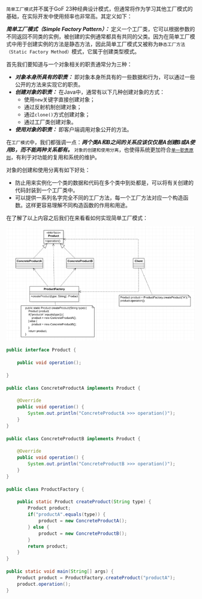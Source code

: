 `简单工厂模式`并不属于GoF 23种经典设计模式，但通常将作为学习其他工厂模式的基础，在实际开发中使用频率也非常高。其定义如下：



***简单工厂模式（Simple Factory Pattern）：*** 定义一个工厂类，它可以根据参数的不同返回不同类的实例，被创建的实例通常都具有共同的父类。因为在简单工厂模式中用于创建实例的方法是静态方法，因此简单工厂模式又被称为`静态工厂方法（Static Factory Method）`模式，它属于创建类型模式。



首先我们要知道与一个对象相关的职责通常分为三种：

- ***对象本身所具有的职责：*** 即对象本身所具有的一些数据和行为，可以通过一些公开的方法来实现它的职责。
- ***创建对象的职责：*** 在Java中，通常有以下几种创建对象的方式：
    - 使用`new`关键字直接创建对象；
    - 通过反射机制创建对象；
    - 通过`clone()`方式创建对象；
    - 通过工厂类创建对象。
- ***使用对象的职责：*** 即客户端调用对象公开的方法。



在`工厂模式`中，我们都强调一点：***两个类A和B之间的关系应该仅仅是A创建B或A使用B，而不能两种关系都有。*** `对象的创建和使用分离`，也使得系统更加符合[`单一职责原则`](./单一职责原则.md)，有利于对功能的复用和系统的维护。



对象的创建和使用分离有如下好处：

- 防止用来实例化一个类的数据和代码在多个类中到处都是，可以将有关创建的代码封装到一个工厂类中。
- 可以提供一系列名字完全不同的工厂方法，每一个工厂方法对应一个构造函数。这样更容易理解不同构造函数的作用和用途。



在了解了以上内容之后我们在来看看如何实现简单工厂模式：

<img src="images/image-20210107182202742.png" alt="image-20210107182202742" style="zoom:100%;" />



```java
public interface Product {

    public void operation();

}

public class ConcreteProductA implements Product {

    @Override
    public void operation() {
        System.out.println("ConcreteProductA >>> operation()");
    }
}

public class ConcreteProductB implements Product {

    @Override
    public void operation() {
        System.out.println("ConcreteProductB >>> operation()");
    }
}

public class ProductFactory {

    public static Product createProduct(String type) {
        Product product;
        if("productA".equals(type)) {
            product = new ConcreteProductA();
        } else {
            product = new ConcreteProductB();
        }
        return product;
    }
}

public static void main(String[] args) {
    Product product = ProductFactory.createProduct("productA");
    product.operation();
}
```























 


